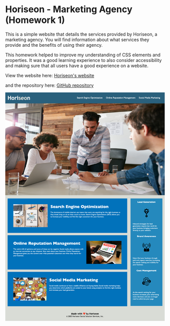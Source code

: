 # Horiseon - Marketing Agency (Homework 1)

This is a simple website that details the services provided by Horiseon, a marketing agency. You will find information about what services they provide and the benefits of using their agency.

This homework helped to improve my understanding of CSS elements and properties. It was a good learning experience to also consider accessibility and making sure that all users have a good experience on a website. 

View the website here: 
[Horiseon's website](https://kmwine02.github.io/homework01/)

and the repository here:
[GitHub repository](https://github.com/kmwine02/homework01)



![Screen capture of Horiseon's website](./assets/images/horiseon.png)